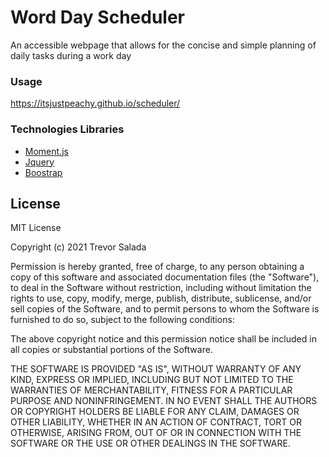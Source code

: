 # Word Day Scheduler

An accessible webpage that allows for the concise and simple planning of daily tasks during a work day

### Usage
https://itsjustpeachy.github.io/scheduler/
### Technologies Libraries
 - [Moment.js](https://momentjs.com/)
 - [Jquery](https://jquery.com/)
 - [Boostrap](https://getbootstrap.com/)

## License

MIT License

Copyright (c) 2021 Trevor Salada

Permission is hereby granted, free of charge, to any person obtaining a copy
of this software and associated documentation files (the "Software"), to deal
in the Software without restriction, including without limitation the rights
to use, copy, modify, merge, publish, distribute, sublicense, and/or sell
copies of the Software, and to permit persons to whom the Software is
furnished to do so, subject to the following conditions:

The above copyright notice and this permission notice shall be included in all
copies or substantial portions of the Software.

THE SOFTWARE IS PROVIDED "AS IS", WITHOUT WARRANTY OF ANY KIND, EXPRESS OR
IMPLIED, INCLUDING BUT NOT LIMITED TO THE WARRANTIES OF MERCHANTABILITY,
FITNESS FOR A PARTICULAR PURPOSE AND NONINFRINGEMENT. IN NO EVENT SHALL THE
AUTHORS OR COPYRIGHT HOLDERS BE LIABLE FOR ANY CLAIM, DAMAGES OR OTHER
LIABILITY, WHETHER IN AN ACTION OF CONTRACT, TORT OR OTHERWISE, ARISING FROM,
OUT OF OR IN CONNECTION WITH THE SOFTWARE OR THE USE OR OTHER DEALINGS IN THE
SOFTWARE.
